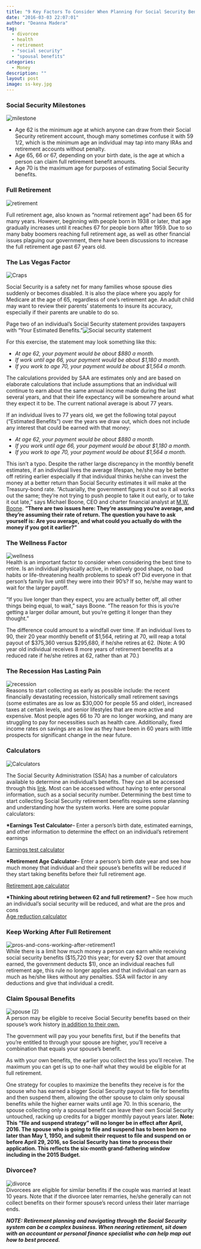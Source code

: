 ```yaml
---
title: "9 Key Factors To Consider When Planning For Social Security Benefits"
date: "2016-03-03 22:07:01"
author: "Deanna Madera"
tag:
  - divorcee
  - health
  - retirement
  - "social security"
  - "spousal benefits"
categories:
  - Money
description: ""
layout: post
image: ss-key.jpg
---
```


### Social Security Milestones

![milestone](http://mt2.wpengine.com/wp-content/uploads/2015/11/milestone-300x300.jpg)

- Age 62 is the minimum age at which anyone can draw from their Social Security retirement account, though many sometimes confuse it with 59 1/2, which is the minimum age an individual may tap into many IRAs and retirement accounts without penalty.
- Age 65, 66 or 67, depending on your birth date, is the age at which a person can claim full retirement benefit amounts.
- Age 70 is the maximum age for purposes of estimating Social Security benefits.

### Full Retirement

![retirement](http://mt2.wpengine.com/wp-content/uploads/2015/11/Retirement-300x200.jpg)

Full retirement age, also known as “normal retirement age” had been 65 for many years. However, beginning with people born in 1938 or later, that age gradually increases until it reaches 67 for people born after 1959. Due to so many baby boomers reaching full retirement age, as well as other financial issues plaguing our government, there have been discussions to increase the full retirement age past 67 years old.

### The Las Vegas Factor

![Craps](http://mt2.wpengine.com/wp-content/uploads/2015/11/craps-300x200.jpg)

Social Security is a safety net for many families whose spouse dies suddenly or becomes disabled. It is also the place where you apply for Medicare at the age of 65, regardless of one’s retirement age. An adult child may want to review their parents’ statements to insure its accuracy, especially if their parents are unable to do so.

Page two of an individual’s Social Security statement provides taxpayers with “Your Estimated Benefits.”![Social security statement](http://moderntips.com/wp-content/uploads/2015/11/SSA_Stmt-estimates-e1457074528862.jpg)

For this exercise, the statement may look something like this:

- _At age 62, your payment would be about $880 a month._
- _If work until age 66, your payment would be about $1,180 a month._
- _If you work to age 70, your payment would be about $1,564 a month._

The calculations provided by SAA are estimates only and are based on elaborate calculations that include assumptions that an individual will continue to earn about the same annual income made during the last several years, and that their life expectancy will be somewhere around what they expect it to be. The current national average is about 77 years.

If an individual lives to 77 years old, we get the following total payout (“Estimated Benefits”) over the years we draw out, which does not include any interest that could be earned with that money:

- _At age 62, your payment would be about $880 a month._
- _If you work until age 66, your payment would be about $1,180 a month._
- _If you work to age 70, your payment would be about $1,564 a month._

This isn’t a typo. Despite the rather large discrepancy in the monthly benefit estimates, if an individual lives the average lifespan, he/she may be better off retiring earlier especially if that individual thinks he/she can invest the money at a better return than Social Security estimates it will make at the Treasury-bond rate. “Actuarially, the government figures it out so it all works out the same; they’re not trying to push people to take it out early, or to take it out late,” says Michael Boone, CEO and charter financial analyst at [M.W. Boone](http://www.bankrate.com/finance/personal-finance/the-right-time-to-draw-social-security-benefits-2.aspx). **“There are two issues here: They’re assuming you’re average, and they’re assuming their rate of return. The question you have to ask yourself is: Are you average, and what could you actually do with the money if you got it earlier?”**

### The Wellness Factor

![wellness](http://mt2.wpengine.com/wp-content/uploads/2015/11/wellness-300x200.jpg)  
Health is an important factor to consider when considering the best time to retire. Is an individual physically active, in relatively good shape, no bad habits or life-threatening health problems to speak of? Did everyone in that person’s family live until they were into their 90’s? If so, he/she may want to wait for the larger payoff.

“If you live longer than they expect, you are actually better off, all other things being equal, to wait,” says Boone. “The reason for this is you’re getting a larger dollar amount, but you’re getting it longer than they thought.”

The difference could amount to a windfall over time. If an individual lives to 90, their 20 year monthly benefit of $1,564, retiring at 70, will reap a total payout of $375,360 versus $295,680, if he/she retires at 62. (Note: A 90 year old individual receives 8 more years of retirement benefits at a reduced rate if he/she retires at 62, rather than at 70.)

### The Recession Has Lasting Pain

![recession](http://mt2.wpengine.com/wp-content/uploads/2015/11/recession-300x200.jpg)  
Reasons to start collecting as early as possible include: the recent financially devastating recession, historically small retirement savings (some estimates are as low as $30,000 for people 55 and older), increased taxes at certain levels, and senior lifestyles that are more active and expensive. Most people ages 66 to 70 are no longer working, and many are struggling to pay for necessities such as health care. Additionally, fixed income rates on savings are as low as they have been in 60 years with little prospects for significant change in the near future.

### Calculators

![Calculators](http://mt2.wpengine.com/wp-content/uploads/2015/11/Calculators-300x129.jpg)

The Social Security Administration (SSA) has a number of calculators available to determine an individual’s benefits. They can all be accessed through this [link](https://www.ssa.gov/planners/benefitcalculators.html). Most can be accessed without having to enter personal information, such as a social security number. Determining the best time to start collecting Social Security retirement benefits requires some planning and understanding how the system works. Here are some popular calculators:

**\*Earnings Test Calculator**– Enter a person’s birth date, estimated earnings, and other information to determine the effect on an individual’s retirement earnings

[Earnings test calculator](https://ssa.gov/OACT/COLA/RTeffect.html)

**\*Retirement Age Calculator**– Enter a person’s birth date year and see how much money that individual and their spouse’s benefits will be reduced if they start taking benefits before their full retirement age.

[Retirement age calculator](https://ssa.gov/planners/retire/ageincrease.html)

**\*Thinking about retiring between 62 and full retirement?** – See how much an individual’s social security will be reduced, and what are the pros and cons  
[Age reduction calculator](https://ssa.gov/planners/retire/agereduction.html)

### Keep Working After Full Retirement

![pros-and-cons-working-after-retirement1](http://mt2.wpengine.com/wp-content/uploads/2015/11/pros-and-cons-working-after-retirement1.jpg)  
While there is a limit how much money a person can earn while receiving social security benefits ($15,720 this year; for every $2 over that amount earned, the government deducts $1), once an individual reaches full retirement age, this rule no longer applies and that individual can earn as much as he/she likes without any penalties. SSA will factor in any deductions and give that individual a credit.

### Claim Spousal Benefits

![spouse (2)](http://mt2.wpengine.com/wp-content/uploads/2015/11/spouse-2.jpg)  
A person may be eligible to receive Social Security benefits based on their spouse’s work history <span style="text-decoration: underline;">in addition to their own.</span>

The government will pay you your benefits first, but if the benefits that you’re entitled to through your spouse are higher, you’ll receive a combination that equals your spouse’s benefit.

As with your own benefits, the earlier you collect the less you’ll receive. The maximum you can get is up to one-half what they would be eligible for at full retirement.

One strategy for couples to maximize the benefits they receive is for the spouse who has earned a bigger Social Security payout to file for benefits and then suspend them, allowing the other spouse to claim only spousal benefits while the higher earner waits until age 70. In this scenario, the spouse collecting only a spousal benefit can leave their own Social Security untouched, racking up credits for a bigger monthly payout years later. **Note: This “file and suspend strategy” will no longer be in effect after April, 2016. The spouse who is going to file and suspend has to been born no later than May 1, 1950, and submit their request to file and suspend on or before April 29, 2016, so Social Security has time to process their application. This reflects the six-month grand-fathering window including in the 2015 Budget.**

### Divorcee?

![divorce](http://mt2.wpengine.com/wp-content/uploads/2015/11/couple_thinking.jpg)  
Divorcees are eligible for similar benefits if the couple was married at least 10 years. Note that if the divorcee later remarries, he/she generally can not collect benefits on their former spouse’s record unless their later marriage ends.

**_NOTE: Retirement planning and navigating through the Social Security system can be a complex business. When nearing retirement, sit down with an accountant or personal finance specialist who can help map out how to best proceed._**
